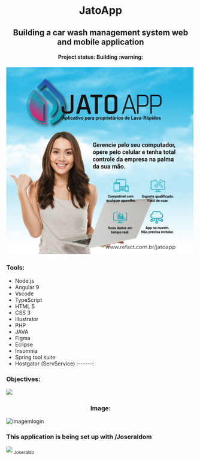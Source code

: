 <h1 align="center">JatoApp </h1>
<h2 align="center"> Building a car wash management system web and mobile application </h2>
<h4 align="center"> Project status: Building :warning: </h4>



<img src="https://github.com/faelbalboa/JatoApp/blob/main/mkt1.jpg" width="500">

<h3> Tools: </h3>

- Node.js
- Angular 9
- Vscode
- TypeScript
- HTML 5
- CSS 3
- Illustrator
- PHP
- JAVA
- Figma
- Eclipse
- Insomnia
- Spring tool suite
- Hostgator (ServService)
:------:


<h3> Objectives: </h3>

<img src="https://github.com/faelbalboa/Jatospeed/blob/main/bio%20para%20jatospeed%40300x-100.jpg" width="500">

<h3 align="center"> Image: </h3>

![imagemlogin](https://github.com/faelbalboa/Jatospeed/blob/main/Ativo%2013.jpg)


<h3> This application is being set up with /Joseraldom </h3>
<div><img src="https://avatars3.githubusercontent.com/u/11074972?s=400&v=4" width=115 > <sub> Joseraldo </sub></div>



